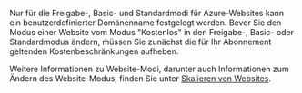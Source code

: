 Nur für die Freigabe-, Basic- und Standardmodi für Azure-Websites kann ein benutzerdefinierter Domänenname festgelegt werden. Bevor Sie den Modus einer Website vom Modus "Kostenlos" in den Freigabe-, Basic- oder Standardmodus ändern, müssen Sie zunächst die für Ihr Abonnement geltenden Kostenbeschränkungen aufheben.

Weitere Informationen zu Website-Modi, darunter auch Informationen zum Ändern des Website-Modus, finden Sie unter [Skalieren von Websites](http://www.windowsazure.com/en-us/documentation/articles/web-sites-scale/).

